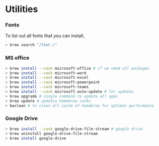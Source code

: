 # Utilities

### Fonts

To list out all fonts that you can install,

```sh
> brew search "/font-/"
```

### MS office

```sh
> brew install --cask microsoft-office # if we need all packages
> brew install --cask microsoft-word 
> brew install --cask microsoft-excel
> brew install --cask microsoft-powerpoint
> brew install --cask microsoft-teams
> brew install --cask microsoft-auto-update # for updates
> brew upgrade # single command to update all apps
> brew update # updates homebrew casks
> bwclean # to clean all cache of homebrew for optimal performance
```

### Google Drive

```sh
> brew install --cask google-drive-file-stream # google drive
> brew uninstall google-drive-file-stream
> brew install google-drive
```
